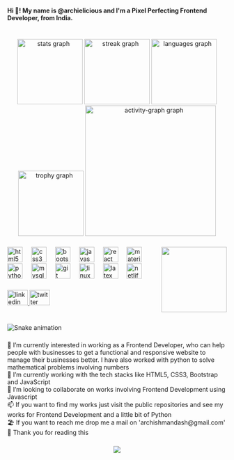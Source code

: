 <h4 align="left">Hi 👋! My name is @archielicious and I'm a Pixel Perfecting Frontend Developer, from India.</h4>

###

<br clear="both">

<div align="center">
  <img src="https://github-readme-stats.vercel.app/api?username=archielicious&hide_title=false&hide_rank=false&show_icons=true&include_all_commits=true&count_private=true&disable_animations=false&theme=chartreuse-dark&locale=en&hide_border=true" height="150" alt="stats graph"  />
  <img src="https://streak-stats.demolab.com?user=archielicious&locale=en&mode=daily&theme=chartreuse-dark&hide_border=true&border_radius=5" height="150" alt="streak graph"  />
  <img src="https://github-readme-stats.vercel.app/api/top-langs?username=archielicious&locale=en&hide_title=false&layout=compact&card_width=320&langs_count=5&theme=chartreuse-dark&hide_border=true" height="150" alt="languages graph"  />
  <img src="https://github-profile-trophy.vercel.app?username=archielicious&theme=gruvbox&no-frame=true&no-bg=true" height="150" alt="trophy graph"  />
  <img src="https://github-readme-activity-graph.vercel.app/graph?username=archielicious&hide_border=true&area=true&theme=gruvbox&radius=20" height="300" alt="activity-graph graph"  />
</div>

###

<img align="right" height="150" src="https://i.imgflip.com/65efzo.gif"  />

###

<div align="left">
  <a href="https://www.w3.org/html/" target="_blank" rel="noreferrer"><img src="https://skillicons.dev/icons?i=html" height="35" alt="html5 logo"/></a>
  <img width="12" />
  <a href="https://www.w3schools.com/css/" target="_blank" rel="noreferrer"><img src="https://skillicons.dev/icons?i=css" height="35" alt="css3 logo"/></a>
  <img width="12" />
  <a href="https://getbootstrap.com" target="_blank" rel="noreferrer"><img src="https://skillicons.dev/icons?i=bootstrap" height="35" alt="bootstrap logo"/></a>
  <img width="12" />
  <a href="https://developer.mozilla.org/en-US/docs/Web/JavaScript" target="_blank" rel="noreferrer"><img src="https://skillicons.dev/icons?i=js" height="35" alt="javascript logo"  /></a>
  <img width="12" />
  <a href="https://reactjs.org/" target="_blank" rel="noreferrer"><img src="https://skillicons.dev/icons?i=react" height="35" alt="react logo"/></a>
  <img width="12" />
  <a href="https://mui.com/" target="_blank" rel="noreferrer"><img src="https://skillicons.dev/icons?i=materialui" height="35" alt="materialui logo"/></a>
  <img width="12" />
  <a href="https://www.python.org" target="_blank" rel="noreferrer"><img src="https://skillicons.dev/icons?i=py" height="35" alt="python logo"/></a>
  <img width="12" />
  <a href="https://www.mysql.com/" target="_blank" rel="noreferrer"><img src="https://skillicons.dev/icons?i=mysql" height="35" alt="mysql logo"/></a>
  <img width="12" />
  <a href="https://git-scm.com/" target="_blank" rel="noreferrer"><img src="https://skillicons.dev/icons?i=git" height="35" alt="git logo"/></a>
  <img width="12" />
  <a href="https://www.linux.org/" target="_blank" rel="noreferrer"><img src="https://skillicons.dev/icons?i=linux" height="35" alt="linux logo"/></a>
  <img width="12" />
  <a href="https://www.latex-project.org/" target="_blank" rel="noreferrer"><img src="https://skillicons.dev/icons?i=latex" height="35" alt="latex logo"/></a>
  <img width="12" />
  <a href="https://www.netlify.com/" target="_blank" rel="noreferrer"><img src="https://skillicons.dev/icons?i=netlify" height="35" alt="netlify logo"  /></a>
</div>

###

<div align="left">
  <a href="https://www.linkedin.com/in/archielicious" target="_blank">
    <img src="https://raw.githubusercontent.com/maurodesouza/profile-readme-generator/master/src/assets/icons/social/linkedin/default.svg" width="47" height="35" alt="linkedin logo"  />
  </a>
  <a href="https://www.twitter.com/archieish" target="_blank">
    <img src="https://raw.githubusercontent.com/maurodesouza/profile-readme-generator/master/src/assets/icons/social/twitter/default.svg" width="47" height="35" alt="twitter logo"  />
  </a>
</div>

###

<br clear="both">

<img src="https://raw.githubusercontent.com/archielicious/archielicious-2/output/snake.svg" alt="Snake animation" />

###

<p align="left">👀 I’m currently interested in working as a Frontend Developer, who can help people with businesses to get a functional and responsive website to manage their businesses better. I have also worked with python to solve mathematical problems involving numbers<br>🌱 I’m currently working with the tech stacks like HTML5, CSS3, Bootstrap and JavaScript<br>💞️ I’m looking to collaborate on works involving Frontend Development using Javascript<br>📫 If you want to find my works just visit the public repositories and see my works for Frontend Development and a little bit of Python<br>🏖️ If you want to reach me drop me a mail on 'archishmandash@gmail.com'<br>🎷 Thank you for reading this</p>

###

<div align="center">
  <img src="https://visitor-badge.laobi.icu/badge?page_id=archielicious.archielicious&left_color=blueviolet&right_color=fuchsia"  />
</div>

###
